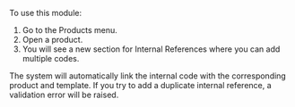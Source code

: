 To use this module:

  1. Go to the Products menu.
  2. Open a product.
  3. You will see a new section for Internal References where you can add multiple codes.

The system will automatically link the internal code with the corresponding product and template.
If you try to add a duplicate internal reference, a validation error will be raised.
